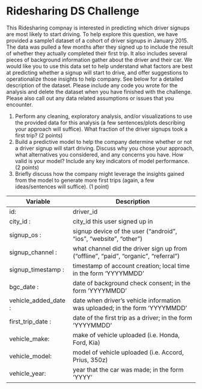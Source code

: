 # Ridesharing DS Challenge

This Ridesharing compnay is interested in predicting which driver signups are most likely to start driving. To help explore this question, we have provided a sample1 dataset of a cohort of driver signups in January 2015. The data was pulled a few months after they signed up to include the result of whether they actually completed their first trip. It also includes several pieces of background information gather about the driver and their car.
We would like you to use this data set to help understand what factors are best at predicting whether a signup will start to drive, and offer suggestions to operationalize those insights to help company.
See below for a detailed description of the dataset. Please include any code you wrote for the analysis and delete the dataset when you have finished with the challenge. Please also call out any data related assumptions or issues that you encounter.
  1. Perform any cleaning, exploratory analysis, and/or visualizations to use the provided data for this analysis (a few sentences/plots describing your approach will suffice). What fraction of the driver signups took a first trip? (2 points)
  2. Build a predictive model to help the company determine whether or not a driver signup will start driving. Discuss why you chose your approach, what alternatives you considered, and any concerns you have. How valid is your model? Include any key indicators of model performance. (2 points)
  3. Briefly discuss how the company might leverage the insights gained from the model to generate more first trips (again, a few ideas/sentences will suffice). (1 point)

| Variable         | Description       |
|------------------|-------------------|
|id: | driver_id|
|city_id : |city_id this user signed up in|
|signup_os : |signup device of the user (“android”, “ios”, “website”, “other”)|
|signup_channel : |what channel did the driver sign up from (“offline”, “paid”, “organic”, “referral”) |
|signup_timestamp : |timestamp of account creation; local time in the form ‘YYYY­MM­DD’ |
|bgc_date : |date of background check consent; in the form ‘YYYY­MM­DD’|
|vehicle_added_date : |date when driver’s vehicle information was uploaded; in the form ‘YYYY­MM­DD’|
|first_trip_date : |date of the first trip as a driver; in the form ‘YYYY­MM­DD’|
|vehicle_make:  |make of vehicle uploaded (i.e. Honda, Ford, Kia)|
|vehicle_model:  |model of vehicle uploaded (i.e. Accord, Prius, 350z)|
|vehicle_year:  |year that the car was made; in the form ‘YYYY’|
